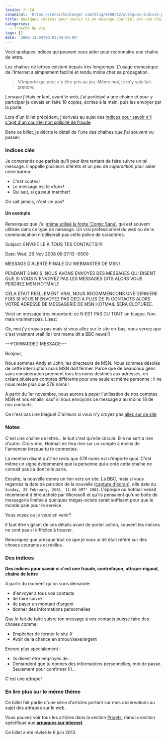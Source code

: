 ```yaml
---
locale: fr-CA
canonical: 'https://renoirboulanger.com/blog/2008/12/quelques-indices-pour-savoir-si-un-message-courriel-est-une-chaine-de-lettre/'
title: Quelques indices pour savoir si un message courriel est une chaîne de lettre
categories:
  - Tranche de vie
tags: []
date: '2008-12-04T00:03:34-04:00'
---
```


Voici quelques indices qui peuvent vous aider pour reconnaître une chaîne de lettre.

Les chaînes de lettres existent depuis très longtemps. L'usage domestique de l'Internet a simplement facilité et rendu moins cher sa propagation.

> N'importe qui peut s'y être pris au jeu. Même moi, je m'y suis fait prendre.

Lorsque j'étais enfant, avant le web, j'ai participé a une chaîne et pour y participer je devais en faire 10 copies, écrites à la main, puis les envoyer par la poste.

Lors d'un billet précédent, j'écrivais au sujet des [indices pour savoir s'il s'agit d'un courriel non sollicité de fraude][0].

Dans ce billet, je décris le détail de l'une des chaînes que j'ai souvent vu passer.

### Indices clés

Je comprends que parfois qu'il peut être tentant de faire suivre un tel message. Il appelle plusieurs intérêts et un peu de _superstition_ pour aider notre _karma_:

- C'est «cute»!
- Le message est le «fun»!
- Qui sait, si ça peut marcher!

On sait jamais, n'est-ce pas?

#### Un exemple

Remarquez que j'ai [même utilisé la fonte 'Comic Sans'][1], qui est souvent utilisée dans ce type de message. Un vrai professionnel du web ou de la communication n'utiliserait pas cette police de caractères.

Subject: ENVOIE LE À TOUS TES CONTACTS!!!!

Date: Wed, 26 Nov 2008 09:37:13 -0500

MESSAGE D'ALERTE FINALE DU WEBMASTER DE MSN!

PENDANT 3 MOIS, NOUS AVONS ENVOYES DES MESSAGES QUI DISENT QUE SI VOUS N'ENVOYEZ PAS LES MESSAGES DITS ALORS VOUS PERDREZ MSN HOTMAIL!!

CELA ETAIT REELLEMENT VRAI, NOUS RECOMMENCONS UNE DERNIERE FOIS SI VOUS N'ENVOYEZ PAS CECI A PLUS DE 15 CONTACTS ALORS VOTRE ADRESSE DE MESSAGERIE DE MSN HOTMAIL SERA CLOTUREE.

Voici un message tres important; ce N EST PAS DU TOUT un blague. Non mais vraiment pas. Lisez:

Ok, moi j'y croyais pas mais si vous allez sur le site en-bas, vous verrez que c'est vraiment vrai! Ils l'ont meme dit a BBC news!!!

---FORWARDED MESSAGE---

Bonjour,

Nous sommes Andy et John, les directeurs de MSN. Nous sommes désolés de cette interruption mais MSN doit fermer. Parce que de beaucoup gens sans considération prennent tous les noms destinés aux adresses, en créant plusieurs comptes différents pour une seule et même personne : il ne nous reste plus que 578 noms !

A partir du 1er novembre, nous aurons à payer l'utilisation de nos comptes MSN et nos emails, sauf si nous envoyons ce message à au moins 18 de nos contacts.

Ce n'est pas une blague! D'ailleurs si vous n'y croyez pas [allez sur ce site][2]

### Notes

C'est une chaîne de lettre... le but c'est qu'elle circule. Elle ne sert a rien d'autre. Crois-moi, Hotmail ne fera rien sur un compte à moins de l'annoncer lorsque tu te connectes.

La mention disant qu'_il ne reste que 578 noms_ est n'importe quoi. C'est même un signe évidemment que la personne qui a créé cette chaîne ne connaît pas ce dont elle parle.

Ensuite, la nouvelle donne un lien vers un site. La BBC, mais si vous regardez la date de parution de la nouvelle ([capture d'écran][3]), elle date du `Sunday, 25 February, 2001, 11:00 GMT" 2001`. L'époque ou hotmail venait récemment d'être acheté par Microsoft et qu'ils pensaient qu'une boite de messagerie limitée à quelques mégas-octets serait suffisant pour que le monde paie pour le service.

Vous voyez ou je veux en venir?

Il faut être vigilant de ces détails avant de porter action, souvent les indices ne sont pas si difficiles à trouver.

Remarquez que presque tout ce que je vous ai dit était référé sur des choses courantes et réelles.

### Des indices

**Des indices pour savoir si c'est une fraude, contrefaçon, attrape-nigaud, chaîne de lettre**

A partir du moment qu'on vous demande:

- d'envoyer à tous vos contacts
- de faire suivre
- de payer un montant d'argent
- donner des informations personnelles

Que le fait de faire suivre ton message à vos contacts puisse faire des choses comme:

- Empêcher de fermer le site _X_
- Avoir de la chance en amour/sexe/argent

Encore plus spécialement :

- Ils disent être employés de...
- Demandent que tu donnes des informations personnelles, mot de passe. Seulement pour confirmer (!)...

C'est une attrape!

### En lire plus sur le même thème

Ce billet fait partie d'une série d'articles portant sur mes observations au sujet des attrapes sur le web.

Vous pouvez voir tous les articles dans la section [Projets][4], dans la section spécifique aux [**arnaques sur internet**][5].

Ce billet a été révisé le 6 juin 2013\.

[0]: /blog/2008/12/sensibilisation-sur-les-courriels-non-sollicites/
[1]: http://comicsanscriminal.com/
[2]: http://news.bbc.co.uk/1/hi/business/1189119.stm
[3]: /wp-content/uploads/2008/12/bbc-co-uk-feb-2001-screenshot-300x288.png
[4]: /projets
[5]: /projets/les-arnaques-sur-internet
